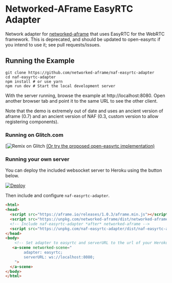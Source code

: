 # Networked-AFrame EasyRTC Adapter

Network adapter for [networked-aframe](https://github.com/networked-aframe/networked-aframe) that uses EasyRTC for the WebRTC framework. This is deprecated, and should be updated to open-easyrtc if you intend to use it; see pull requests/issues.

## Running the Example

```
git clone https://github.com/networked-aframe/naf-easyrtc-adapter
cd naf-easyrtc-adapter
npm install # or use yarn
npm run dev # Start the local development server
```

With the server running, browse the example at http://localhost:8080. Open another browser tab and point it to the same URL to see the other client.

Note that the demo is extremely out of date and uses an ancient version of aframe (0.7) and an ancient version of NAF (0.3, custom version to allow registering components).

### Running on Glitch.com

[![Remix on Glitch](https://glitch.com/edit/#!/networked-aframe-audio)
[(Or try the proposed open-easyrtc implementation)](https://glitch.com/edit/#!/join/ee19387d-eaad-4ff3-8353-be62ac4945b0)

### Running your own server

You can deploy the included websocket server to Heroku using the button below.

[![Deploy](https://www.herokucdn.com/deploy/button.svg)](https://heroku.com/deploy)

Then include and configure `naf-easyrtc-adapter`.

```html
<html>
<head>
  <script src="https://aframe.io/releases/1.0.3/aframe.min.js"></script>
  <script src="https://unpkg.com/networked-aframe/dist/networked-aframe.min.js"></script>
  <!-- Include naf-easyrtc-adapter *after* networked-aframe -->
  <script src="https://unpkg.com/naf-easyrtc-adapter/dist/naf-easyrtc-adapter.min.js"></script> 
</head>
<body>
    <!-- Set adapter to easyrtc and serverURL to the url of your Heroku server. -->
   <a-scene networked-scene="
        adapter: easyrtc;
        serverURL: ws://localhost:8080;
    ">
  </a-scene>
</body>
</html>
```
